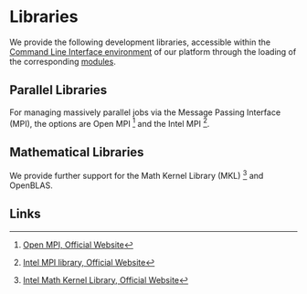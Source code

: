 # Libraries

We provide the following development libraries, accessible within the [Command Line Interface environment](../../cli/environment.md) of our platform through the loading of the corresponding [modules](../../cli/modules.md).

## Parallel Libraries

For managing massively parallel jobs via the Message Passing Interface (MPI), the options are Open MPI [^1] and the Intel MPI [^2].

## Mathematical Libraries

We provide further support for the Math Kernel Library (MKL) [^3] and OpenBLAS. 

## Links

[^1]: [Open MPI, Official Website](https://www.open-mpi.org/)

[^2]: [Intel MPI library, Official Website](https://software.intel.com/en-us/mpi-library)

[^3]: [Intel Math Kernel Library, Official Website](https://software.intel.com/en-us/mkl)

[^4]: [OpenBLAS, Official Website](https://www.openblas.net/)
